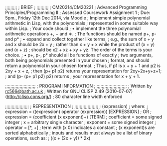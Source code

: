 ;;;;;;;;;
; BRIEF ;
;;;;;;;;;
; CM20214/CM20221
; Advanced Programming Principles/Programming II
; Assessed Coursework Assignment 1
; Due: 5pm., Friday 12th Dec 2014, via Moodle
; Implement simple polynomial arithmetic in Lisp, with the polynomials 
; represented in some suitable way within Lisp.
; Your code should
; • implement the three polynomial arithmetic operations +, − and ∗. 
;   The functions should be named p+, p- and p*
; • expand and collect together like terms, 
;   e.g., the sum of x + y and x should be 2x + y 
;   rather than x + y + x while the product of (x + y) and (x + z) 
;   should be x2 + xz + xy + yz. The order of the terms is your choice.
; • p+, p-, p* should all be functions of exactly 
;   two arguments, both being polynomials presented in your chosen 
;   format, and should return a polynomial in your chosen format. 
;   Thus, if p1 is x + y + 1 and p2 is 2xy + x + z,
;   then (p+ p1 p2) returns your representation for 2xy+2x+y+z+1; 
;   and (p- (p+ p1 p2) p2) returns
;   your representation for x + y + 1.

;;;;;;;;;;;;;;;;;;;;;;;
; PROGRAM INFORMATION ;
;;;;;;;;;;;;;;;;;;;;;;;
; Written by rc566@bath.ac.uk
; Written for GNU CLISP 2.49 (2010-07-07) (http://clisp.cons.org/)
; 80 character line width enforced

;;;;;;;;;;;;;;;;;;
; REPRESENTATION ;
;;;;;;;;;;;;;;;;;;
; (expression)
; where:
; expression = ((expression) operator (expression)) [EXPRESSION]
; OR
; expression = (coefficient (x exponent)+) [TERM]
; coefficient = some signed integer
; x = arbitrary single character
; exponent = some signed integer
; operator = [*, +]
; term with (x 0) indicates a constant
; (x exponent)s are sorted alphabetically
; inputs and results must always be a list of binary operations, such as:
; ((x + (2x + y)) * 2x)